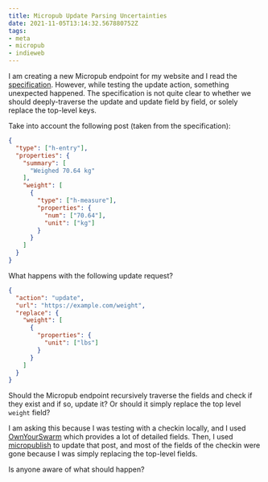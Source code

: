 ```yaml
---
title: Micropub Update Parsing Uncertainties
date: 2021-11-05T13:14:32.567880752Z
tags:
- meta
- micropub
- indieweb
---
```


I am creating a new Micropub endpoint for my website and I read the [specification](https://micropub.spec.indieweb.org/). However, while testing the update action, something unexpected happened. The specification is not quite clear to whether we should deeply-traverse the update and update field by field, or solely replace the top-level keys.

<!--more-->

Take into account the following post (taken from the specification):

```json
{
  "type": ["h-entry"],
  "properties": {
    "summary": [
      "Weighed 70.64 kg"
    ],
    "weight": [
      {
        "type": ["h-measure"],
        "properties": {
          "num": ["70.64"],
          "unit": ["kg"]
        }
      }
    ]
  }
}
```

What happens with the following update request?

```json
{
  "action": "update",
  "url": "https://example.com/weight",
  "replace": {
    "weight": [
      {
        "properties": {
          "unit": ["lbs"]
        }
      }
    ]
  }
}
```

Should the Micropub endpoint recursively traverse the fields and check if they exist and if so, update it? Or should it simply replace the top level `weight` field?

I am asking this because I was testing with a checkin locally, and I used [OwnYourSwarm](https://ownyourswarm.p3k.io/) which provides a lot of detailed fields. Then, I used [micropublish](https://micropublish.net/) to update that post, and most of the fields of the checkin were gone because I was simply replacing the top-level fields.

Is anyone aware of what should happen?
